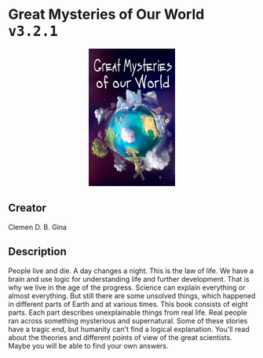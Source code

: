 
# Great Mysteries of Our World <kbd>v3.2.1</kbd>

<center>
  <img src="./cover-1024.jpg"/>
</center>

## Creator
Clemen D. B. Gina

## Description
<p>People live and die. A day changes a night. This is the law of life. We have a brain and use logic for understanding life and further development. That is why we live in the age of the progress. Science can explain everything or almost everything. But still there are some unsolved things, which happened in different parts of Earth and at various times. This book consists of eight parts. Each part describes unexplainable things from real life. Real people ran across something mysterious and supernatural. Some of these stories have a tragic end, but humanity can't find a logical explanation. You'll read about the theories and different points of view of the great scientists. Maybe you will be able to find your own answers. </p>
